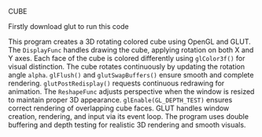 CUBE


Firstly download glut to run this code 

 This program creates a 3D rotating colored cube using OpenGL and GLUT.
 The `DisplayFunc` handles drawing the cube, applying rotation on both X and Y axes.
 Each face of the cube is colored differently using `glColor3f()` for visual distinction.
 The cube rotates continuously by updating the rotation angle `alpha`.
 `glFlush()` and `glutSwapBuffers()` ensure smooth and complete rendering.
 `glutPostRedisplay()` requests continuous redrawing for animation.
 The `ReshapeFunc` adjusts perspective when the window is resized to maintain proper 3D appearance.
 `glEnable(GL_DEPTH_TEST)` ensures correct rendering of overlapping cube faces.
 GLUT handles window creation, rendering, and input via its event loop.
 The program uses double buffering and depth testing for realistic 3D rendering and smooth visuals.
